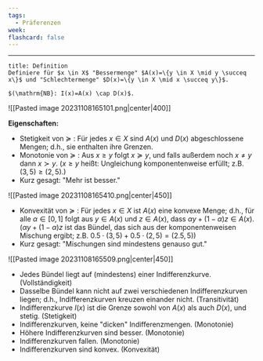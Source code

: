 ```yaml
---
tags:
  - Präferenzen
week: 
flashcard: false
---
```

***

```ad-important
title: Definition
Definiere für $x \in X$ "Bessermenge" $A(x)=\{y \in X \mid y \succeq x\}$ und "Schlechtermenge" $D(x)=\{y \in X \mid x \succeq y\}$.

$(\mathrm{NB}: I(x)=A(x) \cap D(x)$.

```

![[Pasted image 20231108165101.png|center|400]]

**Eigenschaften:**
- Stetigkeit von $\succeq$ : Für jedes $x \in X$ sind $A(x)$ und $D(x)$ abgeschlossene Mengen; d.h., sie enthalten ihre Grenzen.
- Monotonie von $\succeq$ : Aus $x \geq y$ folgt $x \succeq y$, und falls außerdem noch $x \neq y$ dann $x \succ y$. $(x \geq y$ heißt: Ungleichung komponentenweise erfüllt; z.B. $(3,5) \geq(2,5)$.)
- Kurz gesagt: "Mehr ist besser."

![[Pasted image 20231108165410.png|center|450]]

- Konvexität von $\succeq$ : Für jedes $x \in X$ ist $A(x)$ eine konvexe Menge; d.h., für alle $\alpha \in[0,1]$ folgt aus $y \in A(x)$ und $z \in A(x)$, dass $\alpha y+(1-\alpha) z \in A(x) .(\alpha y+(1-\alpha) z$ ist das Bündel, das sich aus der komponentenweisen Mischung ergibt; z.B. $0.5 \cdot(3,5)+0.5 \cdot(2,5)=(2.5,5))$
- Kurz gesagt: "Mischungen sind mindestens genauso gut."

![[Pasted image 20231108165509.png|center|450]]

- Jedes Bündel liegt auf (mindestens) einer Indifferenzkurve. (Vollständigkeit)
- Dasselbe Bündel kann nicht auf zwei verschiedenen Indifferenzkurven liegen; d.h., Indifferenzkurven kreuzen einander nicht. (Transitivität)
- Indifferenzkurve $I(x)$ ist die Grenze sowohl von $A(x)$ als auch $D(x)$, und stetig. (Stetigkeit)
- Indifferenzkurven, keine "dicken" Indifferenzmengen. (Monotonie)
- Höhere Indifferenzkurven sind besser. (Monotonie)
- Indifferenzkurven fallen. (Monotonie)
- Indifferenzkurven sind konvex. (Konvexität)